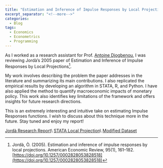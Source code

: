 ```yaml
---
title: "Estimation and Inference of Impulse Responses by Local Projections"
excerpt_separator: "<!--more-->"
categories:
  - Blog
tags:
  - Economics
  - Econometrics
  - Programming
---
```


As I worked as a research assistant for Prof. [Antoine Djogbenou](https://profiles.laps.yorku.ca/profiles/daa/), I was reviewing Jordà’s 2005 paper of Estimation and Inference of Impulse Responses by Local Projections[^1].

My work involves describing the problem the paper addresses in the literature and summarizing its main contributions. I also replicated the empirical results by developing an algorithm in STATA, R, and Python. I have also applied the method to quantify macroeconomic impacts of monetary policy. This work also identifies key limitations of the framework and offers insights for future research directions.

This is an extremely interesting and intuitive take on estimating Impulse Responses functions. I wish to discuss about this technique more in the future. Stay tuned and enjoy my report!

[Jordà Research Report](/assets/2024_Jorda.pdf)\\
[STATA Local Projection](/assets/Application.do)\\
[Modified Dataset](/assets/is_new.csv)

[^1]: Jordà, Ò. (2005). Estimation and inference of impulse responses by local projections. American Economic Review, 95(1), 161–182. [https://doi.org/10.1257/0002828053828518](https://doi.org/10.1257/0002828053828518)

